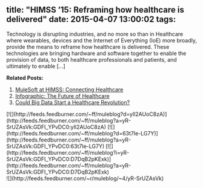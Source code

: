 title: "HIMSS ’15: Reframing how healthcare is delivered"
date: 2015-04-07 13:00:02
tags:
---

Technology is disrupting industries, and no more so than in Healthcare where wearables, devices and the Internet of Everything (IoE) more broadly, provide the means to reframe how healthcare is delivered. These technologies are bringing hardware and software together to enable the provision of data, to both healthcare professionals and patients, and ultimately to enable [...]<div class='yarpp-related-rss'>

**Related Posts:**

1.  [MuleSoft at HIMSS: Connecting Healthcare ](http://blogs.mulesoft.org/event-himss-connecting-healthcare/ "MuleSoft at HIMSS: Connecting Healthcare")
2.  [Infographic: The Future of Healthcare ](http://blogs.mulesoft.org/infographic-future-healthcare/ "Infographic: The Future of Healthcare")
3.  [Could Big Data Start a Healthcare Revolution? ](http://blogs.mulesoft.org/big-data-healthcare/ "Could Big Data Start a Healthcare Revolution?")
</div><div class="feedflare">
[![](http://feeds.feedburner.com/~ff/muleblog?d=yIl2AUoC8zA)</img>](http://feeds.feedburner.com/~ff/muleblog?a=yR-SrUZAsVk:GDFI_YPvDC0:yIl2AUoC8zA) [![](http://feeds.feedburner.com/~ff/muleblog?d=63t7Ie-LG7Y)</img>](http://feeds.feedburner.com/~ff/muleblog?a=yR-SrUZAsVk:GDFI_YPvDC0:63t7Ie-LG7Y) [![](http://feeds.feedburner.com/~ff/muleblog?i=yR-SrUZAsVk:GDFI_YPvDC0:D7DqB2pKExk)</img>](http://feeds.feedburner.com/~ff/muleblog?a=yR-SrUZAsVk:GDFI_YPvDC0:D7DqB2pKExk)
</div>![](http://feeds.feedburner.com/~r/muleblog/~4/yR-SrUZAsVk)